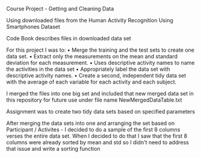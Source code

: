 Course Project - Getting and Cleaning Data

Using downloaded files from the Human Activity Recognition Using Smartphones Dataset

Code Book describes files in downloaded data set

For this project I was to: • Merge the training and the test sets to create one data set. • Extract only the measurements on the mean and standard deviation for each measurement. • Uses descriptive activity names to name the activities in the data set • Appropriately label the data set with descriptive activity names. • Create a second, independent tidy data set with the average of each variable for each activity and each subject.

I merged the files into one big set and included that new merged data set in this repository for future use under file name NewMergedDataTable.txt

Assignment was to create two tidy data sets based on specified parameters

After merging the data sets into one and arranging the set based on Participant / Activites - I decided to do a sample of the first 8 columns verses the entire data set. When I decided to do that I saw that the first 8 columns were already sorted by mean and std so I didn't need to address that issue and write a sorting function
